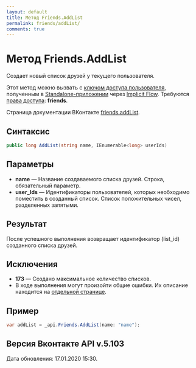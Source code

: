 ```yaml
---
layout: default
title: Метод Friends.AddList
permalink: friends/addList/
comments: true
---
```

# Метод Friends.AddList
Создает новый список друзей у текущего пользователя.

Этот метод можно вызвать с [ключом доступа пользователя](https://vk.com/dev/access_token), полученным в [Standalone-приложении](https://vk.com/dev/standalone) через [Implicit Flow](https://vk.com/dev/implicit_flow_user). Требуются [права доступа](https://vk.com/dev/permissions): **friends**.

Страница документации ВКонтакте [friends.addList](https://vk.com/dev/friends.addList).

## Синтаксис
``` csharp
public long AddList(string name, IEnumerable<long> userIds)
```

## Параметры
+ **name** — Название создаваемого списка друзей. Строка, обязательный параметр.
+ **user_Ids** — Идентификаторы пользователей, которых необходимо поместить в созданный список. Список положительных чисел, разделенных запятыми.

## Результат
После успешного выполнения возвращает идентификатор (list_id) созданного списка друзей.

## Исключения
+ **173** — Создано максимальное количество списков. 
+ В ходе выполнения могут произойти общие ошибки. Их описание находится на [отдельной странице](https://vk.com/dev/errors).

## Пример
``` csharp
var addList = _api.Friends.AddList(name: "name");
```

## Версия Вконтакте API v.5.103
Дата обновления: 17.01.2020 15:30.
